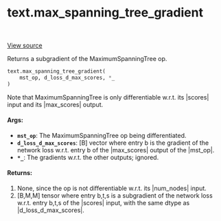 <div itemscope itemtype="http://developers.google.com/ReferenceObject">
<meta itemprop="name" content="text.max_spanning_tree_gradient" />
<meta itemprop="path" content="Stable" />
</div>

# text.max_spanning_tree_gradient

<!-- Insert buttons and diff -->

<table class="tfo-notebook-buttons tfo-api" align="left">
</table>

<a target="_blank" href="https://github.com/tensorflow/text/tree/master/tensorflow_text/python/ops/mst_ops.py">View
source</a>

Returns a subgradient of the MaximumSpanningTree op.

```python
text.max_spanning_tree_gradient(
    mst_op, d_loss_d_max_scores, *_
)
```

<!-- Placeholder for "Used in" -->

Note that MaximumSpanningTree is only differentiable w.r.t. its |scores| input
and its |max_scores| output.

#### Args:

*   <b>`mst_op`</b>: The MaximumSpanningTree op being differentiated.
*   <b>`d_loss_d_max_scores`</b>: [B] vector where entry b is the gradient of
    the network loss w.r.t. entry b of the |max_scores| output of the |mst_op|.
*   <b>`*_`</b>: The gradients w.r.t. the other outputs; ignored.

#### Returns:

1.  None, since the op is not differentiable w.r.t. its |num_nodes| input.
2.  [B,M,M] tensor where entry b,t,s is a subgradient of the network loss w.r.t.
    entry b,t,s of the |scores| input, with the same dtype as
    |d_loss_d_max_scores|.
